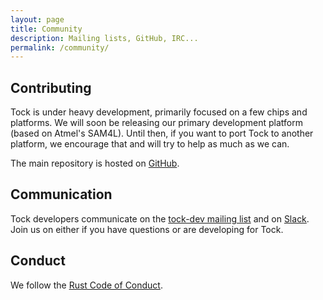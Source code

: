```yaml
---
layout: page
title: Community
description: Mailing lists, GitHub, IRC...
permalink: /community/
---
```


## Contributing

Tock is under heavy development, primarily focused on a few chips and
platforms. We will soon be releasing our primary development platform (based on
Atmel's SAM4L). Until then, if you want to port Tock to another platform, we
encourage that and will try to help as much as we can.

The main repository is hosted on [GitHub](https://github.com/tock/tock).

## Communication

Tock developers communicate on the [tock-dev mailing
list](https://groups.google.com/forum/#!forum/tock-dev) and on
[Slack](https://join.slack.com/t/tockos/shared_invite/enQtNDE5ODQyNDU4NTE1LWVjNTgzMTMwYzA1NDI1MjExZjljMjFmOTMxMGIwOGJlMjk0ZTI4YzY0NTYzNWM0ZmJmZGFjYmY5MTJiMDBlOTk).
Join us on either if you have questions or are developing for Tock.

## Conduct

We follow the [Rust Code of Conduct](https://www.rust-lang.org/conduct.html).
